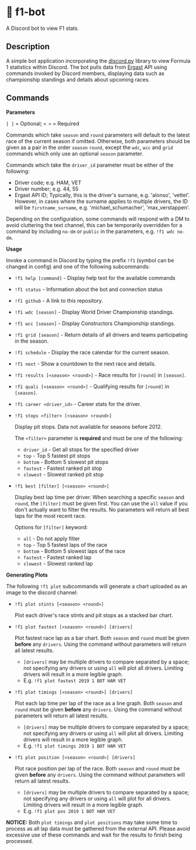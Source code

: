 # 🏁 f1-bot
A Discord bot to view F1 stats.

## Description
A simple bot application incorporating the [discord.py](https://github.com/Rapptz/discord.py/tree/rewrite) library to view Formula 1 statistics within Discord. The bot pulls data from [Ergast](http://ergast.com/mrd/) API using commands invoked by Discord members, displaying data such as championship standings and details about upcoming races.

## Commands

**Parameters**

`[ ]` = Optional;
`< >` = Required

Commands which take `season` and `round` parameters will default to the latest race of the current season if omitted. Otherwise, both parameters should be given as a pair in the order `season` `round`, except the `wdc`, `wcc` and `grid` commands which only use an optional `season` parameter.

Commands which take the `driver_id` parameter must be either of the following:
  - Driver code; e.g. HAM, VET
  - Driver number; e.g. 44, 55
  - Ergast API ID; Typically, this is the driver's surnane, e.g. 'alonso', 'vettel'. However, in cases where the surname applies to multiple drivers, the ID will be `firstname_surname`, e.g. 'michael_schumacher', 'max_verstappen'.

Depending on the configuration, some commands will respond with a DM to avoid cluttering the text channel, this can be temporarily overridden for a command by including `no-dm` or `public` in the parameters, e.g. `!f1 wdc no-dm`.

**Usage**

Invoke a command in Discord by typing the prefix `!f1` (symbol can be changed in config) and one of the following subcommands:

- `!f1 help [command]` - Display help text for the available commands

- `!f1 status` - Information about the bot and connection status

- `!f1 github` - A link to this repository.

- `!f1 wdc [season]` - Display World Driver Championship standings.

- `!f1 wcc [season]` - Display Constructors Championship standings.

- `!f1 grid [season]` - Return details of all drivers and teams participating in the season.

- `!f1 schedule` - Display the race calendar for the current season.

- `!f1 next` - Show a countdown to the next race and details.

- `!f1 results [<season> <round>]` - Race results for `[round]` in `[season]`.

- `!f1 quali [<season> <round>]` - Qualifying results for `[round]` in `[season]`.

- `!f1 career <driver_id>` - Career stats for the driver.

- `!f1 stops <filter> [<season> <round>]`

  Display pit stops. Data not available for seasons before 2012.

  The `<filter>` parameter is **required** and must be one of the following:
  - `driver_id` - Get all stops for the specified driver
  - `top` - Top 5 fastest pit stops
  - `bottom` -  Bottom 5 slowest pit stops
  - `fastest` - Fastest ranked pit stop
  - `slowest` - Slowest ranked pit stop

- `!f1 best [filter] [<season> <round>]`

  Display best lap time per driver. When searching a specific `season` and `round`, the `[filter]` must be given first. You can use the `all` value if you don't actually want to filter the results. No parameters will return all best laps for the most recent race.

  Options for `[filter]` keyword:
  - `all` - Do not apply filter
  - `top` - Top 5 fastest laps of the race
  - `bottom` -  Bottom 5 slowest laps of the race
  - `fastest` - Fastest ranked lap
  - `slowest` - Slowest ranked lap


**Generating Plots**

The following `!f1 plot` subcommands will generate a chart uploaded as an image to the discord channel:

- `!f1 plot stints [<season> <round>]`

  Plot each driver's race stints and pit stops as a stacked bar chart.
- `!f1 plot fastest [<season> <round>] [drivers]`

  Plot fastest race lap as a bar chart. Both `season` and `round` must be given **before** any `drivers`. Using the command without parameters will return all latest results.
  - `[drivers]` may be multiple drivers to compare separated by a space; not specifying any drivers or using `all` will plot all drivers. Limiting drivers will result in a more legible graph.
  - E.g. `!f1 plot fastest 2019 1 BOT HAM VET`

- `!f1 plot timings [<season> <round>] [drivers]`

  Plot each lap time per lap of the race as a line graph. Both `season` and `round` must be given **before** any `drivers`. Using the command without parameters will return all latest results.
  - `[drivers]` may be multiple drivers to compare separated by a space; not specifying any drivers or using `all` will plot all drivers. Limiting drivers will result in a more legible graph.
  - E.g. `!f1 plot timings 2019 1 BOT HAM VET`

- `!f1 plot position [<season> <round>] [drivers]`

  Plot race position per lap of the race. Both `season` and `round` must be given **before** any `drivers`. Using the command without parameters will return all latest results.
  - `[drivers]` may be multiple drivers to compare separated by a space; not specifying any drivers or using `all` will plot for all drivers. Limiting drivers will result in a more legible graph.
  - E.g. `!f1 plot pos 2019 1 BOT HAM VET`

**NOTICE:** Both `plot timings` and `plot positions` may take some time to process as all lap data must be gathered from the external API. Please avoid excessive use of these commands and wait for the results to finish being processed.

